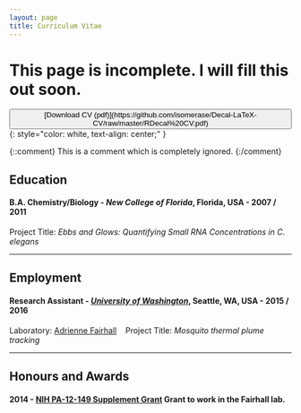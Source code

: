 ```yaml
---
layout: page
title: Curriculum Vitae
---
```


# This page is incomplete. I will fill this out soon.


<button type="button" class="btn btn-success btn-lg" id="test-btn">
[Download CV (pdf)](https://github.com/isomerase/Decal-LaTeX-CV/raw/master/RDecal%20CV.pdf)
</button>{: style="color: white, text-align: center;" }


{::comment}
This is a comment which is
completely ignored.
{:/comment}

## Education

#### **B.A. Chemistry/Biology** - *New College of Florida*, Florida, USA - 2007 / 2011
Project Title: *Ebbs and Glows: Quantifying Small RNA Concentrations in C. elegans*


---

## Employment

#### **Research Assistant** - [*University of Washington*](uw.edu), Seattle, WA, USA - 2015 / 2016
Laboratory: [Adrienne Fairhall](link) &nbsp;&nbsp;
Project Title: *Mosquito thermal plume tracking*

---

## Honours and Awards

#### 2014 - [NIH PA-12-149 Supplement Grant](www.nih.gov) Grant to work in the Fairhall lab.


